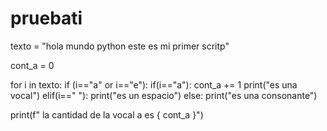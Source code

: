 # pruebati
texto = "hola mundo python este es mi primer scritp"

cont_a = 0

for i in texto:
    if (i=="a" or i=="e"):
        if(i=="a"):
            cont_a += 1
        print("es una vocal")
    elif(i==" "):
        print("es un espacio")
    else:
        print("es una consonante")

print(f" la cantidad de la vocal a es { cont_a }")
